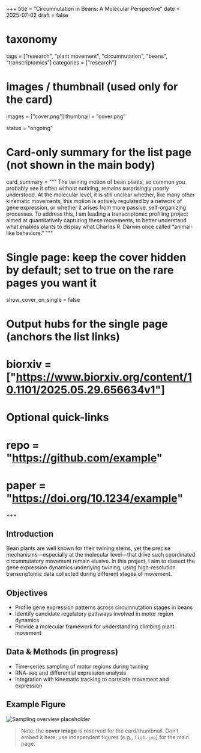 +++
title = "Circumnutation in Beans: A Molecular Perspective"
date = 2025-07-02
draft = false

# taxonomy
tags = ["research", "plant movement", "circumnutation", "beans", "transcriptomics"]
categories = ["research"]

# images / thumbnail (used only for the card)
images = ["cover.png"]
thumbnail = "cover.png"

status = "ongoing"

# Card-only summary for the list page (not shown in the main body)
card_summary = """
The twining motion of bean plants, so common you probably see it often without noticing, remains surprisingly poorly understood. At the molecular level, it is still unclear whether, like many other kinematic movements, this motion is actively regulated by a network of gene expression, or whether it arises from more passive, self-organizing processes. To address this, I am leading a transcriptomic profiling project aimed at quantitatively capturing these movements, to better understand what enables plants to display what Charles R. Darwin once called “animal-like behaviors.”
"""

# Single page: keep the cover hidden by default; set to true on the rare pages you want it
show_cover_on_single = false

# Output hubs for the single page (anchors the list links)
# biorxiv = ["https://www.biorxiv.org/content/10.1101/2025.05.29.656634v1"]

# Optional quick-links
# repo = "https://github.com/example"
# paper = "https://doi.org/10.1234/example"
+++

## Introduction

Bean plants are well known for their twining stems, yet the precise mechanisms—especially at the molecular level—that drive such coordinated circumnutatory movement remain elusive. In this project, I aim to dissect the gene expression dynamics underlying twining, using high-resolution transcriptomic data collected during different stages of movement.

## Objectives
- Profile gene expression patterns across circumnutation stages in beans  
- Identify candidate regulatory pathways involved in motor region dynamics  
- Provide a molecular framework for understanding climbing plant movement

## Data & Methods (in progress)
- Time-series sampling of motor regions during twining  
- RNA-seq and differential expression analysis  
- Integration with kinematic tracking to correlate movement and expression

## Example Figure
![Sampling overview placeholder](fig1.jpg)

> Note: the **cover image** is reserved for the card/thumbnail. Don’t embed it here; use independent figures (e.g., `fig1.jpg`) for the main page.
